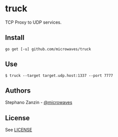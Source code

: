# truck
TCP Proxy to UDP services.

## Install
```
go get [-u] github.com/microwaves/truck
```

## Use
```
$ truck --target target.udp.host:1337 --port 7777
```

## Authors

Stephano Zanzin - [@microwaves](https://github.com/microwaves)

## License
See [LICENSE](LICENSE)
